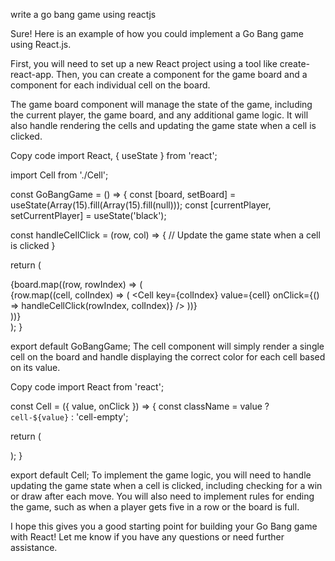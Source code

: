 write a go bang game using reactjs



Sure! Here is an example of how you could implement a Go Bang game using React.js.

First, you will need to set up a new React project using a tool like create-react-app. Then, you can create a component for the game board and a component for each individual cell on the board.

The game board component will manage the state of the game, including the current player, the game board, and any additional game logic. It will also handle rendering the cells and updating the game state when a cell is clicked.

Copy code
import React, { useState } from 'react';

import Cell from './Cell';

const GoBangGame = () => {
  const [board, setBoard] = useState(Array(15).fill(Array(15).fill(null)));
  const [currentPlayer, setCurrentPlayer] = useState('black');

  const handleCellClick = (row, col) => {
    // Update the game state when a cell is clicked
  }

  return (
    <div className="game-board">
      {board.map((row, rowIndex) => (
        <div className="row" key={rowIndex}>
          {row.map((cell, colIndex) => (
            <Cell
              key={colIndex}
              value={cell}
              onClick={() => handleCellClick(rowIndex, colIndex)}
            />
          ))}
        </div>
      ))}
    </div>
  );
}

export default GoBangGame;
The cell component will simply render a single cell on the board and handle displaying the correct color for each cell based on its value.

Copy code
import React from 'react';

const Cell = ({ value, onClick }) => {
  const className = value ? `cell-${value}` : 'cell-empty';

  return (
    <div className={className} onClick={onClick}></div>
  );
}

export default Cell;
To implement the game logic, you will need to handle updating the game state when a cell is clicked, including checking for a win or draw after each move. You will also need to implement rules for ending the game, such as when a player gets five in a row or the board is full.

I hope this gives you a good starting point for building your Go Bang game with React! Let me know if you have any questions or need further assistance.
